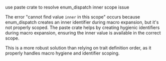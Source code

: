 use paste crate to resolve enum_dispatch inner scope issue

The error "cannot find value `inner` in this scope" occurs because enum_dispatch
creates an inner identifier during macro expansion, but it's not properly scoped.
The paste crate helps by creating hygienic identifiers during macro expansion,
ensuring the inner value is available in the correct scope.

This is a more robust solution than relying on trait definition order, as it
properly handles macro hygiene and identifier scoping.

